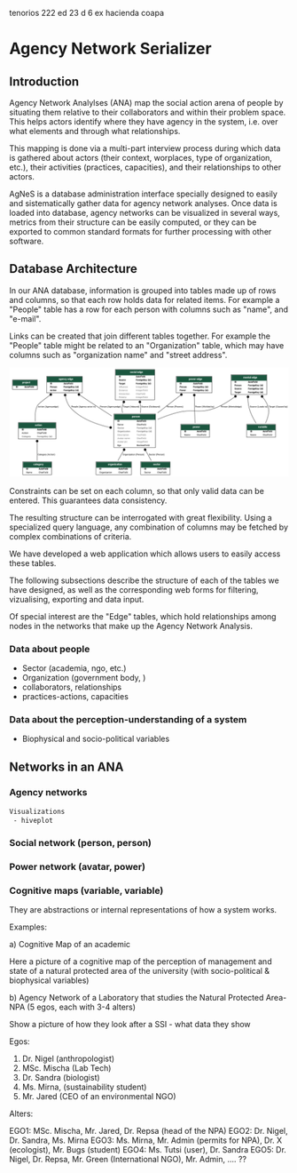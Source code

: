 tenorios 222 ed 23 d 6
ex hacienda coapa

# Agency Network Serializer

## Introduction

Agency Network Analylses (ANA) map the social action arena of people by
situating them relative to their collaborators and within their
problem space. This helps actors identify where they have agency in
the system, i.e. over what elements and through what relationships.

This mapping is done via a multi-part interview process during which
data is gathered about actors (their context, worplaces, type of
organization, etc.), their activities (practices, capacities), and
their relationships to other actors.

AgNeS is a database administration interface specially designed to
easily and sistematically gather data for agency network analyses.
Once data is loaded into database, agency networks can be visualized
in several ways, metrics from their structure can be easily computed,
or they can be exported to common standard formats for further
processing with other software.


## Database Architecture

In our ANA database, information is grouped into tables made up of rows
and columns, so that each row holds data for related items. For
example a "People" table has a row for each person with columns such
as "name", and "e-mail".

Links can be created that join different tables together. For example
the "People" table might be related to an "Organization" table, which
may have columns such as "organization name" and "street address".

![table scheme](../tables.png)

Constraints can be set on each column, so that only valid data can be
entered. This guarantees data consistency.

The resulting structure can be interrogated with great
flexibility. Using a specialized query language, any combination of
columns may be fetched by complex combinations of criteria.

We have developed a web application which allows users to easily
access these tables.

The following subsections describe the structure of each of the tables
we have designed, as well as the corresponding web forms for
filtering, vizualising, exporting and data input.

Of special interest are the "Edge" tables, which hold relationships
among nodes in the networks that make up the Agency Network Analysis.


### Data about people

 - Sector (academia, ngo, etc.)
 - Organization (government body, ) 
 - collaborators, relationships
 - practices-actions, capacities
	
### Data about the perception-understanding of a system 

 - Biophysical and socio-political variables

## Networks in an ANA
 
### Agency networks
	Visualizations
	 - hiveplot
	
### Social network (person, person)


### Power network (avatar, power)

 
### Cognitive maps (variable, variable)

They are abstractions or internal representations of how a system works.

Examples: 

a) Cognitive Map of an academic

Here a picture of a cognitive map of the perception of
management and state of a natural protected area of the university
(with socio-political & biophysical variables)

b) Agency Network of a Laboratory that studies the Natural Protected Area-NPA (5 egos, each with 3-4 alters)

Show a picture of how they look after a SSI - what data they show

Egos: 

 1. Dr. Nigel (anthropologist)
 2. MSc. Mischa (Lab Tech)
 3. Dr. Sandra (biologist)
 4. Ms. Mirna, (sustainability student)
 5. Mr. Jared (CEO of an environmental NGO)

Alters:

 EGO1: MSc. Mischa, Mr. Jared, Dr. Repsa (head of the NPA)
 EGO2: Dr. Nigel, Dr. Sandra, Ms. Mirna
 EGO3: Ms. Mirna, Mr. Admin (permits for NPA), Dr. X (ecologist), Mr. Bugs (student)
 EGO4: Ms. Tutsi (user), Dr. Sandra
 EGO5: Dr. Nigel, Dr. Repsa, Mr. Green (International NGO), Mr. Admin, .... ??

